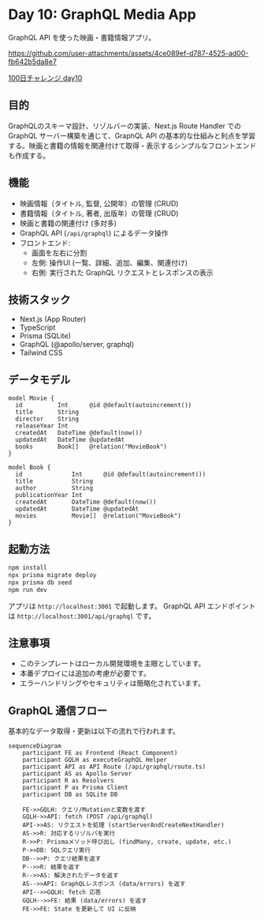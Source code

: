 # Day 10: GraphQL Media App

GraphQL API を使った映画・書籍情報アプリ。

https://github.com/user-attachments/assets/4ce089ef-d787-4525-ad00-fb642b5da8e7

[100日チャレンジ day10](https://zenn.dev/gin_nazo/scraps/244831e544a295)

## 目的

GraphQLのスキーマ設計、リゾルバーの実装、Next.js Route Handler での GraphQL サーバー構築を通じて、GraphQL API の基本的な仕組みと利点を学習する。映画と書籍の情報を関連付けて取得・表示するシンプルなフロントエンドも作成する。

## 機能

- 映画情報（タイトル, 監督, 公開年）の管理 (CRUD)
- 書籍情報（タイトル, 著者, 出版年）の管理 (CRUD)
- 映画と書籍の関連付け (多対多)
- GraphQL API (`/api/graphql`) によるデータ操作
- フロントエンド:
  - 画面を左右に分割
  - 左側: 操作UI (一覧、詳細、追加、編集、関連付け)
  - 右側: 実行された GraphQL リクエストとレスポンスの表示

## 技術スタック

- Next.js (App Router)
- TypeScript
- Prisma (SQLite)
- GraphQL (@apollo/server, graphql)
- Tailwind CSS

## データモデル

```prisma
model Movie {
  id          Int      @id @default(autoincrement())
  title       String
  director    String
  releaseYear Int
  createdAt   DateTime @default(now())
  updatedAt   DateTime @updatedAt
  books       Book[]   @relation("MovieBook")
}

model Book {
  id              Int      @id @default(autoincrement())
  title           String
  author          String
  publicationYear Int
  createdAt       DateTime @default(now())
  updatedAt       DateTime @updatedAt
  movies          Movie[]  @relation("MovieBook")
}
```

## 起動方法

```bash
npm install
npx prisma migrate deploy
npx prisma db seed
npm run dev
```

アプリは `http://localhost:3001` で起動します。
GraphQL API エンドポイントは `http://localhost:3001/api/graphql` です。

## 注意事項

- このテンプレートはローカル開発環境を主眼としています。
- 本番デプロイには追加の考慮が必要です。
- エラーハンドリングやセキュリティは簡略化されています。

## GraphQL 通信フロー

基本的なデータ取得・更新は以下の流れで行われます。

```mermaid
sequenceDiagram
    participant FE as Frontend (React Component)
    participant GQLH as executeGraphQL Helper
    participant API as API Route (/api/graphql/route.ts)
    participant AS as Apollo Server
    participant R as Resolvers
    participant P as Prisma Client
    participant DB as SQLite DB

    FE->>GQLH: クエリ/Mutationと変数を渡す
    GQLH->>API: fetch (POST /api/graphql)
    API->>AS: リクエストを処理 (startServerAndCreateNextHandler)
    AS->>R: 対応するリゾルバを実行
    R->>P: Prismaメソッド呼び出し (findMany, create, update, etc.)
    P->>DB: SQLクエリ実行
    DB-->>P: クエリ結果を返す
    P-->>R: 結果を返す
    R-->>AS: 解決されたデータを返す
    AS-->>API: GraphQLレスポンス (data/errors) を返す
    API-->>GQLH: fetch 応答
    GQLH-->>FE: 結果 (data/errors) を返す
    FE->>FE: State を更新して UI に反映

```
